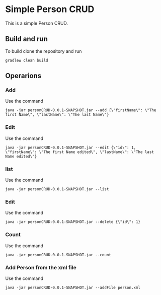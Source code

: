 # Simple Person CRUD

This is a simple Person CRUD.

## Build and run

To build clone the repository and run

```
gradlew clean build
```

## Operarions


### Add
Use the command
```
java -jar personCRUD-0.0.1-SNAPSHOT.jar --add {\"firstName\": \"The first Name\", \"lastName\": \"The last Name\"}
```

### Edit
Use the command
```
java -jar personCRUD-0.0.1-SNAPSHOT.jar --edit {\"id\": 1, \"firstName\": \"The first Name edited\", \"lastName\": \"The last Name edited\"}
```

### list 
Use the command
```
java -jar personCRUD-0.0.1-SNAPSHOT.jar --list 
```

### Edit
Use the command
```
java -jar personCRUD-0.0.1-SNAPSHOT.jar --delete {\"id\": 1}
```


### Count
Use the command
```
java -jar personCRUD-0.0.1-SNAPSHOT.jar --count
```

### Add Person from the xml file
Use the command
```
java -jar personCRUD-0.0.1-SNAPSHOT.jar --addFile person.xml
```